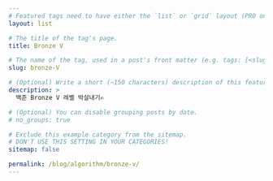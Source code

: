 ```yaml
---
# Featured tags need to have either the `list` or `grid` layout (PRO only).
layout: list

# The title of the tag's page.
title: Bronze V

# The name of the tag, used in a post's front matter (e.g. tags: [<slug>]).
slug: bronze-V

# (Optional) Write a short (~150 characters) description of this featured tag.
description: >
  백준 Bronze V 레벨 박살내기✍️

# (Optional) You can disable grouping posts by date.
# no_groups: true

# Exclude this example category from the sitemap.
# DON'T USE THIS SETTING IN YOUR CATEGORIES!
sitemap: false

permalink: /blog/algorithm/bronze-v/
---
```

